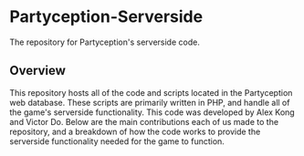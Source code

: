# Partyception-Serverside
The repository for Partyception's serverside code. 

## Overview
This repository hosts all of the code and scripts located in the Partyception web database.
These scripts are primarily written in PHP, and handle all of the game's serverside functionality.
This code was developed by Alex Kong and Victor Do. Below are the main contributions each of us made to the repository, and a breakdown of how the code works to provide the serverside functionality needed for the game to function.
